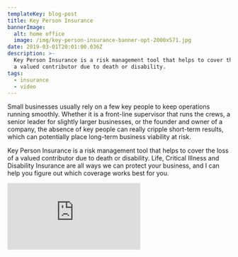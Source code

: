 ```yaml
---
templateKey: blog-post
title: Key Person Insurance
bannerImage:
  alt: home office
  image: /img/key-person-insurance-banner-opt-2000x571.jpg
date: 2019-03-01T20:01:00.036Z
description: >-
  Key Person Insurance is a risk management tool that helps to cover the loss of
  a valued contributor due to death or disability.
tags:
  - insurance
  - video
---
```

Small businesses usually rely on a few key people to keep operations running smoothly. Whether it is a front-line supervisor that runs the crews, a senior leader for slightly larger businesses, or the founder and owner of a company, the absence of key people can really cripple short-term results, which can potentially place long-term business viability at risk.

Key Person Insurance is a risk management tool that helps to cover the loss of a valued contributor due to death or disability. Life, Critical Illness and Disability Insurance are all ways we can protect your business, and I can help you figure out which coverage works best for you.

<iframe class="FlexEmbed-content" src="https://player.vimeo.com/video/214870070" allowfullscreen="" frameborder="0"></iframe>
